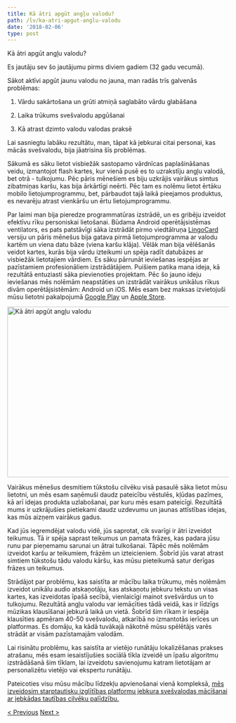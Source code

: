 ```yaml
---
title: Kā ātri apgūt angļu valodu?
path: /lv/ka-atri-apgut-anglu-valodu
date: '2018-02-06'
type: post
---
```


Kā ātri apgūt angļu valodu?

Es jautāju sev šo jautājumu pirms diviem gadiem (32 gadu vecumā).

Sākot aktīvi apgūt jaunu valodu no jauna, man radās trīs galvenās problēmas:

1. Vārdu sakārtošana un grūti atmiņā saglabāto vārdu glabāšana

2. Laika trūkums svešvalodu apgūšanai

3. Kā atrast dzimto valodu valodas praksē

Lai sasniegtu labāku rezultātu, man, tāpat kā jebkurai citai personai, kas mācās svešvalodu, bija jāatrisina šīs problēmas.

Sākumā es sāku lietot visbiežāk sastopamo vārdnīcas paplašināšanas veidu, izmantojot flash kartes, kur vienā pusē es to uzrakstīju angļu valodā, bet otrā - tulkojumu. Pēc pāris mēnešiem es biju uzkrājis vairākus simtus zibatmiņas karšu, kas bija ārkārtīgi neērti. Pēc tam es nolēmu lietot ērtāku mobilo lietojumprogrammu, bet, pārbaudot tajā laikā pieejamos produktus, es nevarēju atrast vienkāršu un ērtu lietojumprogrammu.

Par laimi man bija pieredze programmatūras izstrādē, un es gribēju izveidot efektīvu rīku personiskai lietošanai. Būdama Android operētājsistēmas ventilators, es pats patstāvīgi sāka izstrādāt pirmo viedtālruņa <a href="https://lingocard.com">LingoCard</a> versiju un pāris mēnešus bija gatava pirmā lietojumprogramma ar valodu kartēm un viena datu bāze (viena karšu klāja). Vēlāk man bija vēlēšanās veidot kartes, kurās bija vārdu izteikumi un spēja radīt datubāzes ar visbiežāk lietotajiem vārdiem. Es sāku pārrunāt ieviešanas iespējas ar pazīstamiem profesionāliem izstrādātājiem. Puišiem patika mana ideja, kā rezultātā entuziasti sāka pievienoties projektam. Pēc šo jauno ideju ieviešanas mēs nolēmām neapstāties un izstrādāt vairākus unikālus rīkus divām operētājsistēmām: Android un iOS. Mēs esam bez maksas izvietojuši mūsu lietotni pakalpojumā <a href="https://play.google.com/store/apps/details?id=com.lingocard.lingocard">Google Play</a> un <a href="https://itunes.apple.com/us/app/lingocard/id1217076835?mt=8">Apple Store</a>.

<img class="aligncenter wp-image-5587" src="../images/2018/01/LigoCard-App-small.png" alt="Kā ātri apgūt angļu valodu" width="973" height="388" />

Vairākus mēnešus desmitiem tūkstošu cilvēku visā pasaulē sāka lietot mūsu lietotni, un mēs esam saņēmuši daudz pateicību vēstulēs, kļūdas pazīmes, kā arī idejas produkta uzlabošanai, par kuru mēs esam pateicīgi. Rezultātā mums ir uzkrājušies pietiekami daudz uzdevumu un jaunas attīstības idejas, kas mūs aizņem vairākus gadus.

Kad jūs iegremdējat valodu vidē, jūs saprotat, cik svarīgi ir ātri izveidot teikumus. Tā ir spēja saprast teikumus un pamata frāzes, kas padara jūsu runu par pieņemamu sarunai un ātrai tulkošanai. Tāpēc mēs nolēmām izveidot karšu ar teikumiem, frāzēm un izteicieniem. Šobrīd jūs varat atrast simtiem tūkstošu tādu valodu kāršu, kas mūsu pieteikumā satur derīgas frāzes un teikumus.

Strādājot par problēmu, kas saistīta ar mācību laika trūkumu, mēs nolēmām izveidot unikālu audio atskaņotāju, kas atskaņotu jebkuru tekstu un visas kartes, kas izveidotas īpašā secībā, vienlaicīgi mainot svešvārdus un to tulkojumu. Rezultātā angļu valodu var iemācīties tādā veidā, kas ir līdzīgs mūzikas klausīšanai jebkurā laikā un vietā. Šobrīd šim rīkam ir iespēja klausīties apmēram 40-50 svešvalodu, atkarībā no izmantotās ierīces un platformas. Es domāju, ka kādā tuvākajā nākotnē mūsu spēlētājs varēs strādāt ar visām pazīstamajām valodām.

Lai risinātu problēmu, kas saistīta ar vietējo runātāju lokalizēšanas prakses atrašanu, mēs esam iesaistījušies sociālā tīkla izveidē un īpašu algoritmu izstrādāšanā šim tīklam, lai izveidotu savienojumu katram lietotājam ar personalizētu vietējo vai ekspertu runātāju.

Pateicoties visu mūsu mācību līdzekļu apvienošanai vienā kompleksā, <a href="https://lingocard.com">mēs izveidosim starptautisku izglītības platformu jebkura svešvalodas mācīšanai ar jebkādas tautības cilvēku palīdzību.</a>

<a href="/lv/atrast-dzimto-valodu-valodas-prakse">< Previous</a> <a href="/lv/valodu-kartes">Next ></a>